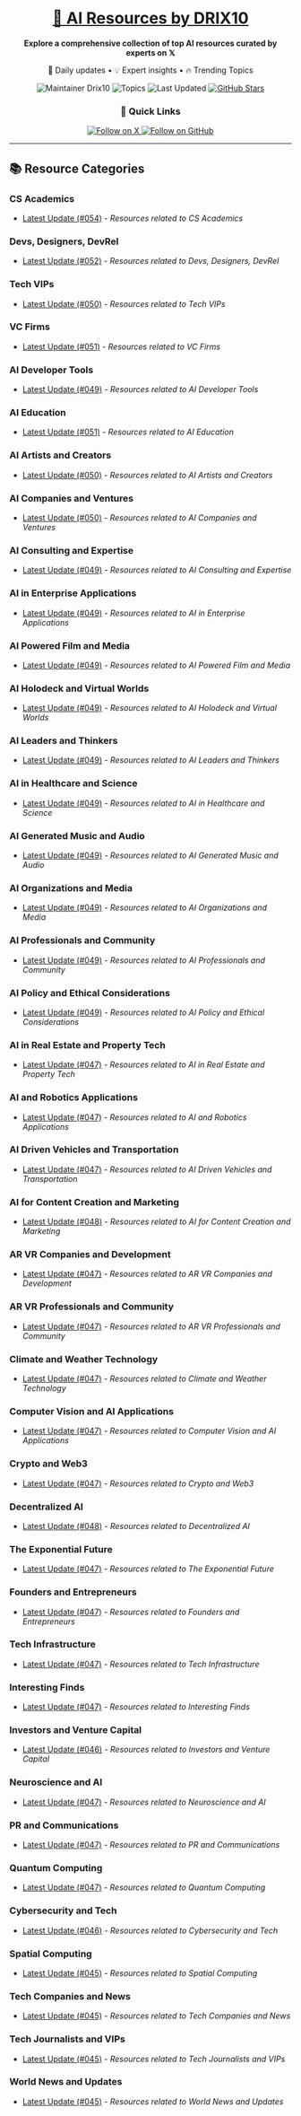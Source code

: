 
<div align="center">
  <h1><a href="https://x.com/DRIX_10_" target="_blank">🚀 AI Resources by DRIX10</a></h1>
  <p><strong>Explore a comprehensive collection of top AI resources curated by experts on 𝕏</strong></p>
  <p>🌟 Daily updates • 💡 Expert insights • 🔥 Trending Topics</p>

  <img src="https://img.shields.io/badge/Maintainer-Drix10-blue?style=for-the-badge" alt="Maintainer Drix10" />
  <img src="https://img.shields.io/badge/Topics-Everything%2C%20AI-red?style=for-the-badge" alt="Topics" />
  <img src="https://img.shields.io/github/last-commit/Drix10/ai-resources?style=for-the-badge&color=5D6D7E" alt="Last Updated" />
  <a href="https://github.com/Drix10/ai-resources"><img src="https://img.shields.io/github/stars/Drix10/ai-resources?style=for-the-badge&color=yellow" alt="GitHub Stars" /></a>

  <br>

  <h3>🌟 Quick Links</h3>
    <a href="https://x.com/DRIX_10_">
      <img src="https://img.shields.io/badge/Follow_on_𝕏-black?style=for-the-badge&logo=x&logoColor=white" alt="Follow on X" />
    </a>
    <a href="https://github.com/Drix10">
      <img src="https://img.shields.io/badge/Follow_on_GitHub-black?style=for-the-badge&logo=github&logoColor=white" alt="Follow on GitHub" />
    </a>
</div>

---

## 📚 Resource Categories

### CS Academics

*   [Latest Update (#054)](https://github.com/Drix10/ai-resources/blob/main/CS%20Academics/resources-054.md) - *Resources related to CS Academics*

### Devs, Designers, DevRel

*   [Latest Update (#052)](https://github.com/Drix10/ai-resources/blob/main/Devs%2C%20Designers%2C%20DevRel/resources-052.md) - *Resources related to Devs, Designers, DevRel*

### Tech VIPs

*   [Latest Update (#050)](https://github.com/Drix10/ai-resources/blob/main/Tech%20VIPs/resources-050.md) - *Resources related to Tech VIPs*

### VC Firms

*   [Latest Update (#051)](https://github.com/Drix10/ai-resources/blob/main/VC%20Firms/resources-051.md) - *Resources related to VC Firms*

### AI Developer Tools

*   [Latest Update (#049)](https://github.com/Drix10/ai-resources/blob/main/AI%20Developer%20Tools/resources-049.md) - *Resources related to AI Developer Tools*

### AI Education

*   [Latest Update (#051)](https://github.com/Drix10/ai-resources/blob/main/AI%20Education/resources-051.md) - *Resources related to AI Education*

### AI Artists and Creators

*   [Latest Update (#050)](https://github.com/Drix10/ai-resources/blob/main/AI%20Artists%20and%20Creators/resources-050.md) - *Resources related to AI Artists and Creators*

### AI Companies and Ventures

*   [Latest Update (#050)](https://github.com/Drix10/ai-resources/blob/main/AI%20Companies%20and%20Ventures/resources-050.md) - *Resources related to AI Companies and Ventures*

### AI Consulting and Expertise

*   [Latest Update (#049)](https://github.com/Drix10/ai-resources/blob/main/AI%20Consulting%20and%20Expertise/resources-049.md) - *Resources related to AI Consulting and Expertise*

### AI in Enterprise Applications

*   [Latest Update (#049)](https://github.com/Drix10/ai-resources/blob/main/AI%20in%20Enterprise%20Applications/resources-049.md) - *Resources related to AI in Enterprise Applications*

### AI Powered Film and Media

*   [Latest Update (#049)](https://github.com/Drix10/ai-resources/blob/main/AI%20Powered%20Film%20and%20Media/resources-049.md) - *Resources related to AI Powered Film and Media*

### AI Holodeck and Virtual Worlds

*   [Latest Update (#049)](https://github.com/Drix10/ai-resources/blob/main/AI%20Holodeck%20and%20Virtual%20Worlds/resources-049.md) - *Resources related to AI Holodeck and Virtual Worlds*

### AI Leaders and Thinkers

*   [Latest Update (#049)](https://github.com/Drix10/ai-resources/blob/main/AI%20Leaders%20and%20Thinkers/resources-049.md) - *Resources related to AI Leaders and Thinkers*

### AI in Healthcare and Science

*   [Latest Update (#049)](https://github.com/Drix10/ai-resources/blob/main/AI%20in%20Healthcare%20and%20Science/resources-049.md) - *Resources related to AI in Healthcare and Science*

### AI Generated Music and Audio

*   [Latest Update (#049)](https://github.com/Drix10/ai-resources/blob/main/AI%20Generated%20Music%20and%20Audio/resources-049.md) - *Resources related to AI Generated Music and Audio*

### AI Organizations and Media

*   [Latest Update (#049)](https://github.com/Drix10/ai-resources/blob/main/AI%20Organizations%20and%20Media/resources-049.md) - *Resources related to AI Organizations and Media*

### AI Professionals and Community

*   [Latest Update (#049)](https://github.com/Drix10/ai-resources/blob/main/AI%20Professionals%20and%20Community/resources-049.md) - *Resources related to AI Professionals and Community*

### AI Policy and Ethical Considerations

*   [Latest Update (#049)](https://github.com/Drix10/ai-resources/blob/main/AI%20Policy%20and%20Ethical%20Considerations/resources-049.md) - *Resources related to AI Policy and Ethical Considerations*

### AI in Real Estate and Property Tech

*   [Latest Update (#047)](https://github.com/Drix10/ai-resources/blob/main/AI%20in%20Real%20Estate%20and%20Property%20Tech/resources-047.md) - *Resources related to AI in Real Estate and Property Tech*

### AI and Robotics Applications

*   [Latest Update (#047)](https://github.com/Drix10/ai-resources/blob/main/AI%20and%20Robotics%20Applications/resources-047.md) - *Resources related to AI and Robotics Applications*

### AI Driven Vehicles and Transportation

*   [Latest Update (#047)](https://github.com/Drix10/ai-resources/blob/main/AI%20Driven%20Vehicles%20and%20Transportation/resources-047.md) - *Resources related to AI Driven Vehicles and Transportation*

### AI for Content Creation and Marketing

*   [Latest Update (#048)](https://github.com/Drix10/ai-resources/blob/main/AI%20for%20Content%20Creation%20and%20Marketing/resources-048.md) - *Resources related to AI for Content Creation and Marketing*

### AR VR Companies and Development

*   [Latest Update (#047)](https://github.com/Drix10/ai-resources/blob/main/AR%20VR%20Companies%20and%20Development/resources-047.md) - *Resources related to AR VR Companies and Development*

### AR VR Professionals and Community

*   [Latest Update (#047)](https://github.com/Drix10/ai-resources/blob/main/AR%20VR%20Professionals%20and%20Community/resources-047.md) - *Resources related to AR VR Professionals and Community*

### Climate and Weather Technology

*   [Latest Update (#047)](https://github.com/Drix10/ai-resources/blob/main/Climate%20and%20Weather%20Technology/resources-047.md) - *Resources related to Climate and Weather Technology*

### Computer Vision and AI Applications

*   [Latest Update (#047)](https://github.com/Drix10/ai-resources/blob/main/Computer%20Vision%20and%20AI%20Applications/resources-047.md) - *Resources related to Computer Vision and AI Applications*

### Crypto and Web3

*   [Latest Update (#047)](https://github.com/Drix10/ai-resources/blob/main/Crypto%20and%20Web3/resources-047.md) - *Resources related to Crypto and Web3*

### Decentralized AI

*   [Latest Update (#048)](https://github.com/Drix10/ai-resources/blob/main/Decentralized%20AI/resources-048.md) - *Resources related to Decentralized AI*

### The Exponential Future

*   [Latest Update (#047)](https://github.com/Drix10/ai-resources/blob/main/The%20Exponential%20Future/resources-047.md) - *Resources related to The Exponential Future*

### Founders and Entrepreneurs

*   [Latest Update (#047)](https://github.com/Drix10/ai-resources/blob/main/Founders%20and%20Entrepreneurs/resources-047.md) - *Resources related to Founders and Entrepreneurs*

### Tech Infrastructure

*   [Latest Update (#047)](https://github.com/Drix10/ai-resources/blob/main/Tech%20Infrastructure/resources-047.md) - *Resources related to Tech Infrastructure*

### Interesting Finds

*   [Latest Update (#047)](https://github.com/Drix10/ai-resources/blob/main/Interesting%20Finds/resources-047.md) - *Resources related to Interesting Finds*

### Investors and Venture Capital

*   [Latest Update (#046)](https://github.com/Drix10/ai-resources/blob/main/Investors%20and%20Venture%20Capital/resources-046.md) - *Resources related to Investors and Venture Capital*

### Neuroscience and AI

*   [Latest Update (#047)](https://github.com/Drix10/ai-resources/blob/main/Neuroscience%20and%20AI/resources-047.md) - *Resources related to Neuroscience and AI*

### PR and Communications

*   [Latest Update (#047)](https://github.com/Drix10/ai-resources/blob/main/PR%20and%20Communications/resources-047.md) - *Resources related to PR and Communications*

### Quantum Computing

*   [Latest Update (#047)](https://github.com/Drix10/ai-resources/blob/main/Quantum%20Computing/resources-047.md) - *Resources related to Quantum Computing*

### Cybersecurity and Tech

*   [Latest Update (#046)](https://github.com/Drix10/ai-resources/blob/main/Cybersecurity%20and%20Tech/resources-046.md) - *Resources related to Cybersecurity and Tech*

### Spatial Computing

*   [Latest Update (#045)](https://github.com/Drix10/ai-resources/blob/main/Spatial%20Computing/resources-045.md) - *Resources related to Spatial Computing*

### Tech Companies and News

*   [Latest Update (#045)](https://github.com/Drix10/ai-resources/blob/main/Tech%20Companies%20and%20News/resources-045.md) - *Resources related to Tech Companies and News*

### Tech Journalists and VIPs

*   [Latest Update (#045)](https://github.com/Drix10/ai-resources/blob/main/Tech%20Journalists%20and%20VIPs/resources-045.md) - *Resources related to Tech Journalists and VIPs*

### World News and Updates

*   [Latest Update (#045)](https://github.com/Drix10/ai-resources/blob/main/World%20News%20and%20Updates/resources-045.md) - *Resources related to World News and Updates*

